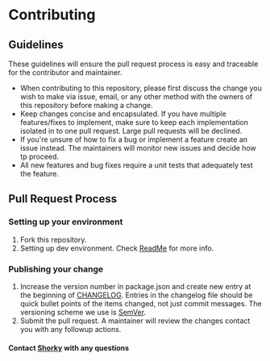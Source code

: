 # Contributing

## Guidelines

These guidelines will ensure the pull request process is easy and traceable for the contributor and maintainer.

-   When contributing to this repository, please first discuss the change you wish to make via issue,
    email, or any other method with the owners of this repository before making a change.
-   Keep changes concise and encapsulated. If you have multiple features/fixes to implement, make sure to keep each implementation isolated in to one pull request. Large pull requests will be declined.
-   If you're unsure of how to fix a bug or implement a feature create an issue instead. The maintainers will monitor new issues and decide how tp proceed.
-   All new features and bug fixes require a unit tests that adequately test the feature.

## Pull Request Process

### Setting up your environment

1.  Fork this repository.
2.  Setting up dev environment. Check [ReadMe](../README.md) for more info.

### Publishing your change

1.  Increase the version number in package.json and create new entry at the beginning of [CHANGELOG](../CHANGELOG.md). Entries in the changelog file should be quick bullet points of the items changed, not just commit messages. The versioning scheme we use is [SemVer](http://semver.org/).
2.  Submit the pull request. A maintainer will review the changes contact you with any followup actions.

#### Contact [Shorky](mailto:SharkSV@outlook.com) with any questions
